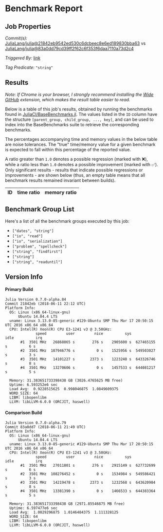 # Benchmark Report

## Job Properties

*Commit(s):* [JuliaLang/julia@21842eb9542ed530c6dcbeec8e6ed189830bba63](https://github.com/JuliaLang/julia/commit/21842eb9542ed530c6dcbeec8e6ed189830bba63) vs [JuliaLang/julia@83a0dd79cd39ff2f62c6f353f6daa7110a73d2c4](https://github.com/JuliaLang/julia/commit/83a0dd79cd39ff2f62c6f353f6daa7110a73d2c4)

*Triggered By:* [link](https://github.com/JuliaLang/julia/pull/27499#issuecomment-396413224)

*Tag Predicate:* `"string"`

## Results

*Note: If Chrome is your browser, I strongly recommend installing the [Wide GitHub](https://chrome.google.com/webstore/detail/wide-github/kaalofacklcidaampbokdplbklpeldpj?hl=en)
extension, which makes the result table easier to read.*

Below is a table of this job's results, obtained by running the benchmarks found in
[JuliaCI/BaseBenchmarks.jl](https://github.com/JuliaCI/BaseBenchmarks.jl). The values
listed in the `ID` column have the structure `[parent_group, child_group, ..., key]`,
and can be used to index into the BaseBenchmarks suite to retrieve the corresponding
benchmarks.

The percentages accompanying time and memory values in the below table are noise tolerances. The "true"
time/memory value for a given benchmark is expected to fall within this percentage of the reported value.

A ratio greater than `1.0` denotes a possible regression (marked with :x:), while a ratio less
than `1.0` denotes a possible improvement (marked with :white_check_mark:). Only significant results - results
that indicate possible regressions or improvements - are shown below (thus, an empty table means that all
benchmark results remained invariant between builds).

| ID | time ratio | memory ratio |
|----|------------|--------------|

## Benchmark Group List

Here's a list of all the benchmark groups executed by this job:

- `["dates", "string"]`
- `["io", "read"]`
- `["io", "serialization"]`
- `["problem", "spellcheck"]`
- `["string", "findfirst"]`
- `["string"]`
- `["string", "readuntil"]`

## Version Info

#### Primary Build

```
Julia Version 0.7.0-alpha.84
Commit 21842eb (2018-06-11 22:12 UTC)
Platform Info:
  OS: Linux (x86_64-linux-gnu)
      Ubuntu 14.04.4 LTS
  uname: Linux 3.13.0-85-generic #129-Ubuntu SMP Thu Mar 17 20:50:15 UTC 2016 x86_64 x86_64
  CPU: Intel(R) Xeon(R) CPU E3-1241 v3 @ 3.50GHz: 
              speed         user         nice          sys         idle          irq
       #1  3501 MHz   26868065 s        276 s    2905600 s  627465155 s          6 s
       #2  3501 MHz  107946776 s          0 s    1525956 s  549503027 s          3 s
       #3  3501 MHz   14101227 s       2373 s    1223248 s  643326746 s          8 s
       #4  3501 MHz   13270606 s          0 s    1457533 s  644081217 s          5 s
       
  Memory: 31.383651733398438 GB (3026.4765625 MB free)
  Uptime: 6.593252e6 sec
  Load Avg:  0.9228515625  0.998046875  1.0849609375
  WORD_SIZE: 64
  LIBM: libopenlibm
  LLVM: libLLVM-6.0.0 (ORCJIT, haswell)

```

#### Comparison Build

```
Julia Version 0.7.0-alpha.79
Commit 83a0dd7 (2018-06-11 21:49 UTC)
Platform Info:
  OS: Linux (x86_64-linux-gnu)
      Ubuntu 14.04.4 LTS
  uname: Linux 3.13.0-85-generic #129-Ubuntu SMP Thu Mar 17 20:50:15 UTC 2016 x86_64 x86_64
  CPU: Intel(R) Xeon(R) CPU E3-1241 v3 @ 3.50GHz: 
              speed         user         nice          sys         idle          irq
       #1  3501 MHz   27011801 s        276 s    2915149 s  627732699 s          6 s
       #2  3501 MHz  108276452 s          0 s    1534984 s  549586421 s          3 s
       #3  3501 MHz   14219478 s       2373 s    1232568 s  643620984 s          8 s
       #4  3501 MHz   13381390 s          0 s    1466533 s  644383364 s          5 s
       
  Memory: 31.383651733398438 GB (2971.85546875 MB free)
  Uptime: 6.597477e6 sec
  Load Avg:  1.0029296875  1.0146484375  1.111328125
  WORD_SIZE: 64
  LIBM: libopenlibm
  LLVM: libLLVM-6.0.0 (ORCJIT, haswell)

```
